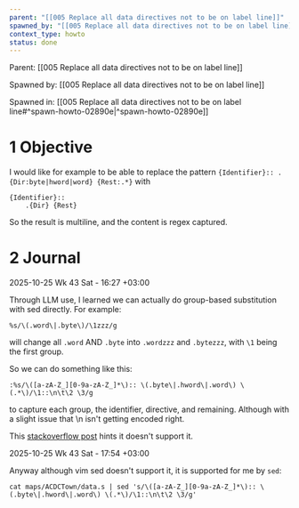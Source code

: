 ```yaml
---
parent: "[[005 Replace all data directives not to be on label line]]"
spawned_by: "[[005 Replace all data directives not to be on label line]]"
context_type: howto
status: done
---
```


Parent: [[005 Replace all data directives not to be on label line]]

Spawned by: [[005 Replace all data directives not to be on label line]]

Spawned in: [[005 Replace all data directives not to be on label line#^spawn-howto-02890e|^spawn-howto-02890e]]

# 1 Objective

I would like for example to be able to replace the pattern `{Identifier}:: .{Dir:byte|hword|word} {Rest:.*}` with 

```
{Identifier}::
	.{Dir} {Rest}
```

So the result is multiline, and the content is regex captured.

# 2 Journal

2025-10-25 Wk 43 Sat - 16:27 +03:00

Through LLM use, I learned we can actually do group-based substitution with sed directly. For example:

```
%s/\(.word\|.byte\)/\1zzz/g
```

will change all `.word` AND `.byte` into `.wordzzz` and `.bytezzz`, with `\1` being the first group.

So we can do something like this:

```
:%s/\([a-zA-Z_][0-9a-zA-Z_]*\):: \(.byte\|.hword\|.word\) \(.*\)/\1::\n\t\2 \3/g
```

to capture each group, the identifier, directive, and remaining. Although with a slight issue that \n isn't getting encoded right.

This [stackoverflow post](https://stackoverflow.com/questions/46082397/insert-newline-n-using-sed) hints it doesn't support it.

2025-10-25 Wk 43 Sat - 17:54 +03:00

Anyway although vim sed doesn't support it, it is supported for me by `sed`:

```
cat maps/ACDCTown/data.s | sed 's/\([a-zA-Z_][0-9a-zA-Z_]*\):: \(.byte\|.hword\|.word\) \(.*\)/\1::\n\t\2 \3/g'
```

